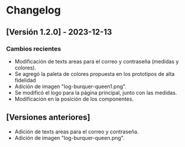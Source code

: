 # Changelog

## [Versión 1.2.0] - 2023-12-13

### Cambios recientes

- Modificación de texts areas para el correo y contraseña (medidas y colores).
- Se agregó la paleta de colores propuesta en los prototipos de alta fidelidad
- Adición de imagen "log-burquer-queen1.png".
- Se modificó el logo para la página principal, junto con las medidas.
- Modificación en la posición de los componentes.

## [Versiones anteriores]

- Adición de texts areas para el correo y contraseña.
- Adición de imagen "log-burquer-queen.png".



